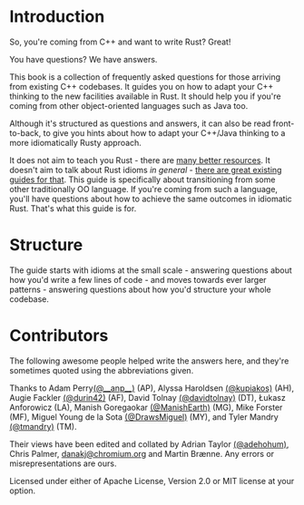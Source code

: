 # Introduction

So, you're coming from C++ and want to write Rust? Great!

You have questions? We have answers.

This book is a collection of frequently asked questions for those arriving from existing C++ codebases. It guides you on how to adapt your C++ thinking to the new facilities available in Rust. It should help you if you're coming from other object-oriented languages such as Java too.

Although it's structured as questions and answers, it can also be read front-to-back, to give you hints about how to adapt your C++/Java thinking to a more idiomatically Rusty approach.

It does not aim to teach you Rust - there are [many better resources](https://www.rust-lang.org/learn). It doesn't aim to talk about Rust idioms _in general_ - [there are great existing guides for that](https://rust-unofficial.github.io/patterns/idioms/index.html). This guide is specifically about transitioning from some other traditionally OO language. If you're coming from such a language, you'll have questions about how to achieve the same outcomes in idiomatic Rust. That's what this guide is for.

# Structure

The guide starts with idioms at the small scale - answering questions about how you'd write a few lines of code - and moves towards ever larger patterns - answering questions about how you'd structure your whole codebase.

# Contributors

The following awesome people helped write the answers here, and they're sometimes quoted using the abbreviations given.

Thanks to Adam Perry[(@\_\_anp\_\_)](https://twitter.com/__anp__) (AP), Alyssa Haroldsen [(@kupiakos)](https://twitter.com/kupiakos) (AH), Augie Fackler [(@durin42)](https://twitter.com/durin42) (AF), David Tolnay [(@davidtolnay)](https://twitter.com/davidtolnay) (DT), Łukasz Anforowicz (LA), Manish Goregaokar [(@ManishEarth)](https://twitter.com/ManishEarth) (MG), Mike Forster (MF), Miguel Young de la Sota [(@DrawsMiguel)](https://twitter.com/DrawsMiguel) (MY), and Tyler Mandry [(@tmandry)](https://twitter.com/tmandry) (TM).

Their views have been edited and collated by Adrian Taylor [(@adehohum)](https://twitter.com/adehohum), Chris Palmer, [danakj@chromium.org](mailto:danakj@chromium.org) and Martin Brænne. Any errors or misrepresentations are ours.

Licensed under either of Apache License, Version 2.0 or MIT license at your option.
